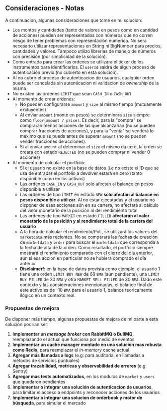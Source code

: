 ## Consideraciones - Notas
A continuacion, algunas consideraciones que tomé en mi solucion:

- Los montos y cantidades (tanto de valores en pesos como en cantidad de acciones) pueden ser representados con números que no corren riesgo de tener problemas con representación numerica. No sera necesario utilizar representaciones en String ni BigNumber para precios, cantidades y valores. Tampoco utilizo librerias de manejo de números con precisión (por simplicidad de la solución).
- Como entrada para crear las ordenes se utilizara el ticker de los instrumentos para identificarlos. El `userId` saldrá de algun proceso de autenticación previo (no cubierto en esta solucion).
- Al no cubrir el proceso de autenticacion de usuarios, cualquier orden puede ser cancelada sin autenticacion ni validacion de _ownership_ de la misma
- No existen las ordenes `LIMIT` que sean `CASH_IN` o `CASH_OUT`
- Al momento de crear ordenes: 
  - No pueden configurarse `amount` y `size` al mismo tiempo (mutuamente excluyentes)
  - Al enviar `amount` (monto en pesos) se determinara `size` siempre como `floor(amount / price)`. Es decir, para la "compra" se compraran menos acciones de las que alcanzarian (no se pueden comprar fracciones de acciones), y para la "venta" se venderá lo máximo que se pueda antes de superar `amount` (no se pueden vender fracciones de acciones).
  - Si al enviar `amount` al determinar el `size` el mismo da cero, la orden se creará con estado `REJECTED` (no se pueden comprar ni vender 0 acciones)
- Al momento de calcular el portfolio:
  - Si el usuario no existe en la base de datos (i.e no existe el ID que se usa de entrada) el portfolio a devolver estará en cero (tanto disponible como en los activos)
  - Las ordenes `CASH_IN` y `CASH_OUT` solo afectan al balance en pesos disponible a utilizar
  - Las ordenes de tipo `LIMIT` en estado `NEW` **solo afectan al balance en pesos disponible a utilizar**. Al no estar ejecutadas y el usuario no disponer de esas acciones aún en su cartera, no afectará al cálculo del valor monetario de la posición ni del rendimiento total
  - Las ordenes de tipo `MARKET` en estado `FILLED` **afectarán al valor monetario de la posición y al rendimiento total de la cartera del usuario**
  - A la hora de calcular el rendimiento/PnL, se utilizará los valores del `marketdata` más recientes. No se comparará las fechas de creación de `marketdata` y `order` para buscar el `marketdata` que corresponda a la fecha de alta de la orden. Como resultado, el portfolio siempre mostrará el rendimiento comparado con el cierre del día anterior, aún si esa accion en particular no se hubiera comprado el día anterior
  - **Disclaimer!**: en la base de datos provista como ejemplo, el usuario 1 tiene una orden `LIMIT BUY NEW` de 60 `BMA` (aun pendiente), una `LIMIT BUY FILLED` de 20 `BMA` y otra `MARKET SELL FILLED` de 30 `BMA`. Dado este contexto y las consideraciones mencionadas, el balance final de este activo es de -10 `BMA` para el usuario 1, balance teoricamente ilógico en un contexto real.

### Propuestas de mejora

De disponer más tiempo, algunas propuestas de mejora de mi parte a esta solución podrian ser:

1. **Implementar un _message broker_ con RabbitMQ o BullMQ**, reemplazando el actual que funciona por medio de eventos
2. **Implementar un cache manager montado en una solucion mas robusta como Redis**, para reemplazar el _in-memory_ cache actual
3. **Agregar más llamadas a logs** (e.g: para auditoria, en llamadas a métodos de servicios puntuales)
4. **Agregar trazabilidad, metricas y observabilidad de errores** (e.g: Sentry)
5. **Agregar mas tests automatizados**, en los modulos de `market` y `users` que quedaron pendientes
6. **Implementar o integrar una solución de autenticacion de usuarios**, para limitar el acceso a endpoints y reconocer acciones de los usuarios
7. **Implementar o integrar una solucion de orderbook y motor de búsqueda**, para simular el mercado